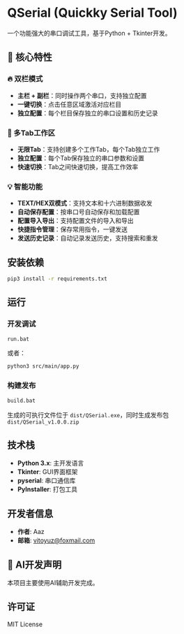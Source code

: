 # QSerial (Quickky Serial Tool)

一个功能强大的串口调试工具，基于Python + Tkinter开发。

## 🚀 核心特性

### 🔥 双栏模式
- **主栏 + 副栏**：同时操作两个串口，支持独立配置
- **一键切换**：点击任意区域激活对应栏目
- **独立配置**：每个栏目保存独立的串口设置和历史记录

### 📑 多Tab工作区
- **无限Tab**：支持创建多个工作Tab，每个Tab独立工作
- **独立配置**：每个Tab保存独立的串口参数和设置
- **快速切换**：Tab之间快速切换，提高工作效率

### 💡 智能功能
- **TEXT/HEX双模式**：支持文本和十六进制数据收发
- **自动保存配置**：按串口号自动保存和加载配置
- **配置导入导出**：支持配置文件的导入和导出
- **快捷指令管理**：保存常用指令，一键发送
- **发送历史记录**：自动记录发送历史，支持搜索和重发

## 安装依赖

```bash
pip3 install -r requirements.txt
```

## 运行

### 开发调试

```bash
run.bat
```

或者：

```bash
python3 src/main/app.py
```

### 构建发布

```bash
build.bat
```

生成的可执行文件位于 `dist/QSerial.exe`，同时生成发布包 `dist/QSerial_v1.0.0.zip`

## 技术栈

- **Python 3.x**: 主开发语言
- **Tkinter**: GUI界面框架
- **pyserial**: 串口通信库
- **PyInstaller**: 打包工具

## 开发者信息

- **作者**: Aaz
- **邮箱**: vitoyuz@foxmail.com

## 🤖 AI开发声明

本项目主要使用AI辅助开发完成。

## 许可证

MIT License

